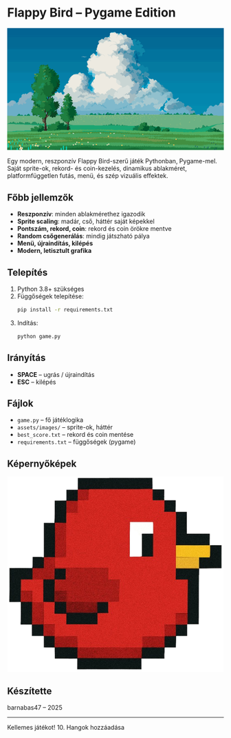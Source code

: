 # Flappy Bird – Pygame Edition

![screenshot](assets/images/bg.png)

Egy modern, reszponzív Flappy Bird-szerű játék Pythonban, Pygame-mel. Saját sprite-ok, rekord- és coin-kezelés, dinamikus ablakméret, platformfüggetlen futás, menü, és szép vizuális effektek.

## Főbb jellemzők
- **Reszponzív**: minden ablakmérethez igazodik
- **Sprite scaling**: madár, cső, háttér saját képekkel
- **Pontszám, rekord, coin**: rekord és coin örökre mentve
- **Random csőgenerálás**: mindig játszható pálya
- **Menü, újraindítás, kilépés**
- **Modern, letisztult grafika**

## Telepítés
1. Python 3.8+ szükséges
2. Függőségek telepítése:
   ```bash
   pip install -r requirements.txt
   ```
3. Indítás:
   ```bash
   python game.py
   ```

## Irányítás
- **SPACE** – ugrás / újraindítás
- **ESC** – kilépés

## Fájlok
- `game.py` – fő játéklogika
- `assets/images/` – sprite-ok, háttér
- `best_score.txt` – rekord és coin mentése
- `requirements.txt` – függőségek (pygame)

## Képernyőképek
![játék](assets/images/bird.png)

## Készítette
barnabas47 – 2025

---

Kellemes játékot!
10. Hangok hozzáadása
